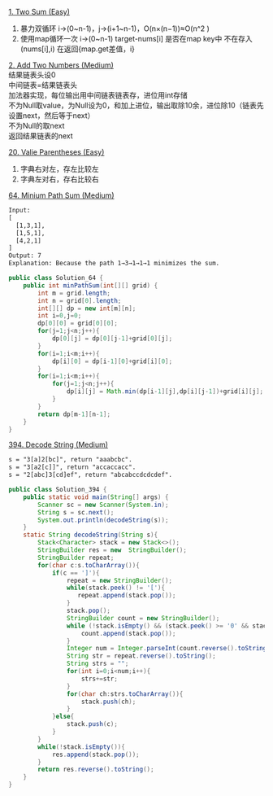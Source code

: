 [1. Two Sum (Easy)](https://leetcode.com/problems/two-sum/)  
1. 暴力双循环 i->(0~n-1)，j->(i+1~n-1)，O(n×(n−1))≈O(n^2 )  
2. 使用map循环一次  i->(0~n-1) target-nums[i] 是否在map key中 不在存入(nums[i],i) 在返回{map.get差值，i}

[2. Add Two Numbers (Medium)](https://leetcode.com/problems/add-two-numbers/)   
结果链表头设0  
中间链表=结果链表头  
加法器实现，每位输出用中间链表链表存，进位用int存储    
不为Null取value，为Null设为0，和加上进位，输出取除10余，进位除10（链表先设置next，然后等于next）  
不为Null的取next  
返回结果链表的next

[20. Valie Parentheses (Easy)](https://leetcode.com/problems/valid-parentheses/) 
1. 字典右对左，存左比较左
2. 字典左对右，存右比较右 

[64. Minium Path Sum (Medium)](https://leetcode.com/problems/minimum-path-sum/)

```html
Input:
[
  [1,3,1],
  [1,5,1],
  [4,2,1]
]
Output: 7
Explanation: Because the path 1→3→1→1→1 minimizes the sum.
```
```java
public class Solution_64 {
    public int minPathSum(int[][] grid) {
        int m = grid.length;
        int n = grid[0].length;
        int[][] dp = new int[m][n];
        int i=0,j=0;
        dp[0][0] = grid[0][0];
        for(j=1;j<n;j++){
            dp[0][j] = dp[0][j-1]+grid[0][j];
        }
        for(i=1;i<m;i++){
            dp[i][0] = dp[i-1][0]+grid[i][0];
        }
        for(i=1;i<m;i++){
            for(j=1;j<n;j++){
                dp[i][j] = Math.min(dp[i-1][j],dp[i][j-1])+grid[i][j];
            }
        }
        return dp[m-1][n-1];
    }
}

```

[394. Decode String (Medium)](https://leetcode.com/problems/decode-string/)

```html
s = "3[a]2[bc]", return "aaabcbc".
s = "3[a2[c]]", return "accaccacc".
s = "2[abc]3[cd]ef", return "abcabccdcdcdef".
```
```java
public class Solution_394 {
    public static void main(String[] args) {
        Scanner sc = new Scanner(System.in);
        String s = sc.next();
        System.out.println(decodeString(s));
    }
    static String decodeString(String s){
        Stack<Character> stack = new Stack<>();
        StringBuilder res = new  StringBuilder();
        StringBuilder repeat;
        for(char c:s.toCharArray()){
            if(c == ']'){
                repeat = new StringBuilder();
                while(stack.peek() != '['){
                   repeat.append(stack.pop());
                }
                stack.pop();
                StringBuilder count = new StringBuilder();
                while (!stack.isEmpty() && (stack.peek() >= '0' && stack.peek() <= '9')) {
                    count.append(stack.pop());
                }
                Integer num = Integer.parseInt(count.reverse().toString());
                String str = repeat.reverse().toString();
                String strs = "";
                for(int i=0;i<num;i++){
                    strs+=str;
                }
                for(char ch:strs.toCharArray()){
                    stack.push(ch);
                }
            }else{
                stack.push(c);
            }
        }
        while(!stack.isEmpty()){
            res.append(stack.pop());
        }
        return res.reverse().toString();
    }
}
```